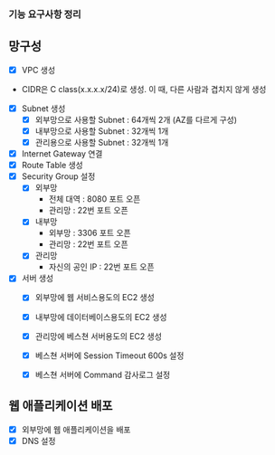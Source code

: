 ### 기능 요구사항 정리


## 망구성

- [x] VPC 생성  
- CIDR은 C class(x.x.x.x/24)로 생성. 이 때, 다른 사람과 겹치지 않게 생성  
- [x] Subnet 생성  
  - [x] 외부망으로 사용할 Subnet : 64개씩 2개 (AZ를 다르게 구성)  
  - [x] 내부망으로 사용할 Subnet : 32개씩 1개
  - [x] 관리용으로 사용할 Subnet : 32개씩 1개
- [x] Internet Gateway 연결  
- [x] Route Table 생성  
- [x] Security Group 설정  
  - [x] 외부망  
    - 전체 대역 : 8080 포트 오픈
    - 관리망 : 22번 포트 오픈
  - [x] 내부망
    - 외부망 : 3306 포트 오픈
    - 관리망 : 22번 포트 오픈
  - [x] 관리망
    - 자신의 공인 IP : 22번 포트 오픈
- [x] 서버 생성
  - [x] 외부망에 웹 서비스용도의 EC2 생성
  - [x] 내부망에 데이터베이스용도의 EC2 생성
  - [x] 관리망에 베스쳔 서버용도의 EC2 생성
  - [x] 베스쳔 서버에 Session Timeout 600s 설정
  - [x] 베스쳔 서버에 Command 감사로그 설정


## 웹 애플리케이션 배포
- [x] 외부망에 웹 애플리케이션을 배포
- [x] DNS 설정